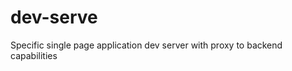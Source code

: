 dev-serve
=========

Specific single page application dev server with proxy to backend capabilities
